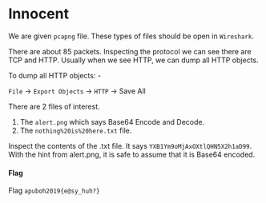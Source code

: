 # Innocent

We are given `pcapng` file. These types of files should be open in `Wireshark`. 

There are about 85 packets. Inspecting the protocol we can see there are TCP and HTTP. Usually when we see HTTP, we can dump all HTTP objects.

To dump all HTTP objects: -

`File` -> `Export Objects` -> `HTTP` -> Save All

There are 2 files of interest.

1. The `alert.png` which says Base64 Encode and Decode.
2. The `nothing%20is%20here.txt` file.

Inspect the contents of the .txt file. It says `YXB1Ym9oMjAxOXtlQHN5X2h1aD99`. With the hint from alert.png, it is safe to assume that it is Base64 encoded.

#### Flag

Flag `apuboh2019{e@sy_huh?}`
